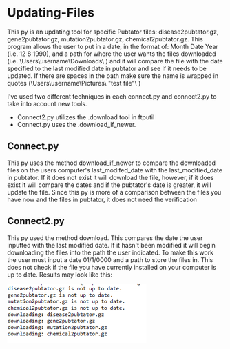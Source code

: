 # Updating-Files
This py is an updating tool for specific Pubtator files: disease2pubtator.gz, gene2pubtator.gz, mutation2pubtator.gz, chemical2pubtator.gz. This program allows the user to put in a date, in the format of: Month Date Year (i.e. 12 8 1990), and a path for where the user wants the files downloaded (i.e. \Users\username\Downloads\ ) and it will compare the file with the date specified to the last modified date in pubtator and see if it needs to be updated. If there are spaces in the path make sure the name is wrapped in quotes (\Users\username\Pictures\ "test file"\ )

I've used two different techniques in each connect.py and connect2.py to take into account new tools.
* Connect2.py utilizes the .download tool in ftputil 
* Connect.py uses the .download_if_newer. 

## Connect.py
This py uses the method download_if_newer to compare the downloaded files on the users computer's last_modifed_date with the last_modified_date in pubtator. If it does not exist it will download the file, however, if it does exist it will compare the dates and if the pubtator's date is greater, it will update the file. Since this py is more of a comparison between the files you have now and the files in pubtator, it does not need the verification 

## Connect2.py
This py used the method download. This compares the date the user inputted with the last modified date. If it hasn't been modified it will begin downloading the files into the path the user indicated. To make this work the user must input a date 01/1/0000 and a path to store the files in. This does not check if the file you have currently installed on your computer is up to date.
Results may look like this:

![example](example.PNG)
